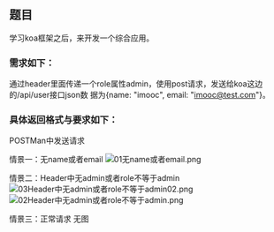 ## 题目
学习koa框架之后，来开发一个综合应用。

### 需求如下：

通过header里面传递一个role属性admin，使用post请求，发送给koa这边的/api/user接口json数 据为{name: "imooc", email: "imooc@test.com"}。

### 具体返回格式与要求如下：

POSTMan中发送请求

情景一：无name或者email
![01无name或者email.png](https://i.loli.net/2020/09/17/tSUz8OBvc1YNWH9.png)

情景二：Header中无admin或者role不等于admin
![03Header中无admin或者role不等于admin02.png](https://i.loli.net/2020/09/17/sdvm1cwbpS49rYo.png)
![02Header中无admin或者role不等于admin.png](https://i.loli.net/2020/09/17/1CSZFdhB9uvlNwg.png)

情景三：正常请求
无图


